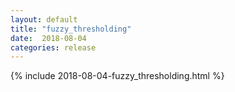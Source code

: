 ```yaml
---
layout: default
title: "fuzzy_thresholding"
date:  2018-08-04
categories: release
---
```

{% include 2018-08-04-fuzzy_thresholding.html %}
